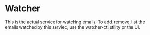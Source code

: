 # Watcher

This is the actual service for watching emails.
To add, remove, list the emails watched by this serviec, use the watcher-ctl utility or the UI.
